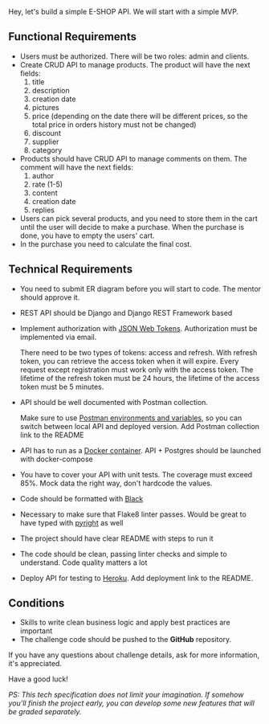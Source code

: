 Hey, let's build a simple E-SHOP API. We will start with a simple MVP.

## **Functional Requirements**

- Users must be authorized. There will be two roles: admin and clients.
- Create CRUD API to manage products. The product will have the next fields:
    1. title
    2. description
    3. creation date
    4. pictures
    5. price (depending on the date there will be different prices, so the total price in orders history must not be changed)
    6. discount
    7. supplier
    8. category
- Products should have CRUD API to manage comments on them. The comment will have the next fields:
    1. author
    2. rate (1-5)
    3. content
    4. creation date
    5. replies
- Users can pick several products, and you need to store them in the cart until the user will decide to make a purchase. When the purchase is done, you have to empty the users' cart.
- In the purchase you need to calculate the final cost.

## **Technical Requirements**

- You need to submit ER diagram before you will start to code. The mentor should approve it.
- REST API should be Django and Django REST Framework based
- Implement authorization with [JSON Web Tokens](https://django-rest-framework-simplejwt.readthedocs.io/en/latest/). Authorization must be implemented via email.

    There need to be two types of tokens: access and refresh. With refresh token, you can retrieve the access token when it will expire. Every request except registration must work only with the access token. The lifetime of the refresh token must be 24 hours, the lifetime of the access token must be 5 minutes.

- API should be well documented with Postman collection.

    Make sure to use [Postman environments and variables](https://learning.postman.com/docs/postman/variables-and-environments/variables/#understanding-variables-and-environments), so you can switch between local API and deployed version. Add Postman collection link to the README

- API has to run as a [Docker container](https://docs.docker.com/get-started/). API + Postgres should be launched with docker-compose
- You have to cover your API with unit tests. The coverage must exceed 85%. Mock data the right way, don't hardcode the values.
- Code should be formatted with [Black](https://github.com/psf/black)
- Necessary to make sure that Flake8 linter passes. Would be great to have typed with [pyright](https://github.com/microsoft/pyright) as well
- The project should have clear README with steps to run it
- The code should be clean, passing linter checks and simple to understand. Code quality matters a lot
- Deploy API for testing to [Heroku](https://www.heroku.com/). Add deployment link to the README.

## **Conditions**

- Skills to write clean business logic and apply best practices are important
- The challenge code should be pushed to the **GitHub** repository.

If you have any questions about challenge details, ask for more information, it's appreciated.

Have a good luck!

*PS: This tech specification does not limit your imagination. If somehow you'll finish the project early, you can develop some new features that will be graded separately.*
